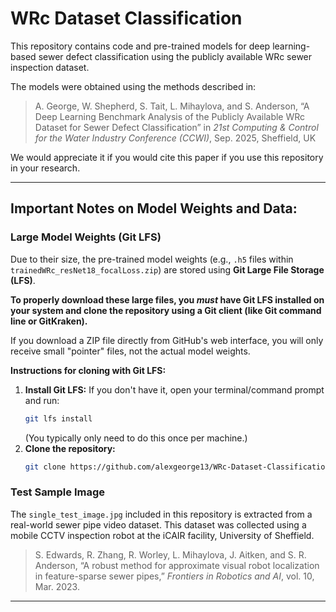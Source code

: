 # WRc Dataset Classification

This repository contains code and pre-trained models for deep learning-based sewer defect classification using the publicly available WRc sewer inspection dataset.

The models were obtained using the methods described in:

> A. George, W. Shepherd, S. Tait, L. Mihaylova, and S. Anderson, “A Deep Learning Benchmark Analysis of the Publicly Available WRc Dataset for Sewer Defect Classification” in *21st Computing & Control for the Water Industry Conference (CCWI)*, Sep. 2025, Sheffield, UK

We would appreciate it if you would cite this paper if you use this repository in your research.

---

## Important Notes on Model Weights and Data:

### Large Model Weights (Git LFS)

Due to their size, the pre-trained model weights (e.g., `.h5` files within `trainedWRc_resNet18_focalLoss.zip`) are stored using **Git Large File Storage (LFS)**.

**To properly download these large files, you *must* have Git LFS installed on your system and clone the repository using a Git client (like Git command line or GitKraken).**

If you download a ZIP file directly from GitHub's web interface, you will only receive small "pointer" files, not the actual model weights.

**Instructions for cloning with Git LFS:**

1.  **Install Git LFS:** If you don't have it, open your terminal/command prompt and run:
    ```bash
    git lfs install
    ```
    (You typically only need to do this once per machine.)
2.  **Clone the repository:**
    ```bash
    git clone https://github.com/alexgeorge13/WRc-Dataset-Classification.git
    ```

### Test Sample Image

The `single_test_image.jpg` included in this repository is extracted from a real-world sewer pipe video dataset. This dataset was collected using a mobile CCTV inspection robot at the iCAIR facility, University of Sheffield.

> S. Edwards, R. Zhang, R. Worley, L. Mihaylova, J. Aitken, and S. R. Anderson, “A robust method for approximate visual robot localization in feature-sparse sewer pipes,” *Frontiers in Robotics and AI*, vol. 10, Mar. 2023.

---
